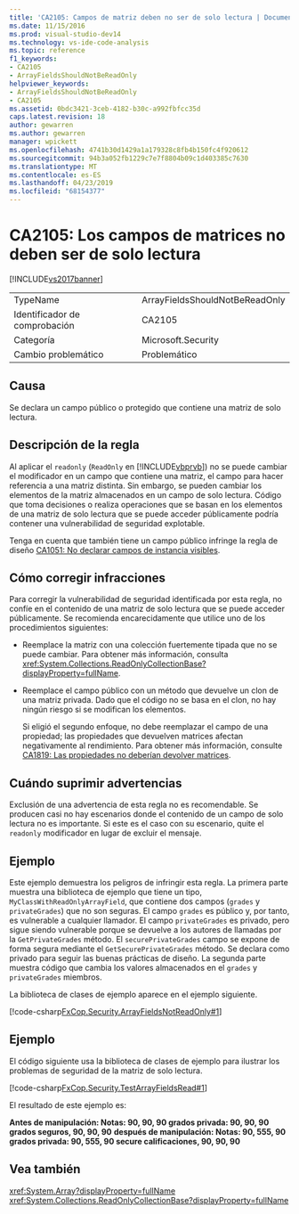 ```yaml
---
title: 'CA2105: Campos de matriz deben no ser de solo lectura | Documentos de Microsoft'
ms.date: 11/15/2016
ms.prod: visual-studio-dev14
ms.technology: vs-ide-code-analysis
ms.topic: reference
f1_keywords:
- CA2105
- ArrayFieldsShouldNotBeReadOnly
helpviewer_keywords:
- ArrayFieldsShouldNotBeReadOnly
- CA2105
ms.assetid: 0bdc3421-3ceb-4182-b30c-a992fbfcc35d
caps.latest.revision: 18
author: gewarren
ms.author: gewarren
manager: wpickett
ms.openlocfilehash: 4741b30d1429a1a179328c8fb4b150fc4f920612
ms.sourcegitcommit: 94b3a052fb1229c7e7f8804b09c1d403385c7630
ms.translationtype: MT
ms.contentlocale: es-ES
ms.lasthandoff: 04/23/2019
ms.locfileid: "68154377"
---
```

# <a name="ca2105-array-fields-should-not-be-read-only"></a>CA2105: Los campos de matrices no deben ser de solo lectura
[!INCLUDE[vs2017banner](../includes/vs2017banner.md)]

|||
|-|-|
|TypeName|ArrayFieldsShouldNotBeReadOnly|
|Identificador de comprobación|CA2105|
|Categoría|Microsoft.Security|
|Cambio problemático|Problemático|

## <a name="cause"></a>Causa
 Se declara un campo público o protegido que contiene una matriz de solo lectura.

## <a name="rule-description"></a>Descripción de la regla
 Al aplicar el `readonly` (`ReadOnly` en [!INCLUDE[vbprvb](../includes/vbprvb-md.md)]) no se puede cambiar el modificador en un campo que contiene una matriz, el campo para hacer referencia a una matriz distinta. Sin embargo, se pueden cambiar los elementos de la matriz almacenados en un campo de solo lectura. Código que toma decisiones o realiza operaciones que se basan en los elementos de una matriz de solo lectura que se puede acceder públicamente podría contener una vulnerabilidad de seguridad explotable.

 Tenga en cuenta que también tiene un campo público infringe la regla de diseño [CA1051: No declarar campos de instancia visibles](../code-quality/ca1051-do-not-declare-visible-instance-fields.md).

## <a name="how-to-fix-violations"></a>Cómo corregir infracciones
 Para corregir la vulnerabilidad de seguridad identificada por esta regla, no confíe en el contenido de una matriz de solo lectura que se puede acceder públicamente. Se recomienda encarecidamente que utilice uno de los procedimientos siguientes:

- Reemplace la matriz con una colección fuertemente tipada que no se puede cambiar. Para obtener más información, consulta <xref:System.Collections.ReadOnlyCollectionBase?displayProperty=fullName>.

- Reemplace el campo público con un método que devuelve un clon de una matriz privada. Dado que el código no se basa en el clon, no hay ningún riesgo si se modifican los elementos.

  Si eligió el segundo enfoque, no debe reemplazar el campo de una propiedad; las propiedades que devuelven matrices afectan negativamente al rendimiento. Para obtener más información, consulte [CA1819: Las propiedades no deberían devolver matrices](../code-quality/ca1819-properties-should-not-return-arrays.md).

## <a name="when-to-suppress-warnings"></a>Cuándo suprimir advertencias
 Exclusión de una advertencia de esta regla no es recomendable. Se producen casi no hay escenarios donde el contenido de un campo de solo lectura no es importante. Si este es el caso con su escenario, quite el `readonly` modificador en lugar de excluir el mensaje.

## <a name="example"></a>Ejemplo
 Este ejemplo demuestra los peligros de infringir esta regla. La primera parte muestra una biblioteca de ejemplo que tiene un tipo, `MyClassWithReadOnlyArrayField`, que contiene dos campos (`grades` y `privateGrades`) que no son seguras. El campo `grades` es público y, por tanto, es vulnerable a cualquier llamador. El campo `privateGrades` es privado, pero sigue siendo vulnerable porque se devuelve a los autores de llamadas por la `GetPrivateGrades` método. El `securePrivateGrades` campo se expone de forma segura mediante el `GetSecurePrivateGrades` método. Se declara como privado para seguir las buenas prácticas de diseño. La segunda parte muestra código que cambia los valores almacenados en el `grades` y `privateGrades` miembros.

 La biblioteca de clases de ejemplo aparece en el ejemplo siguiente.

 [!code-csharp[FxCop.Security.ArrayFieldsNotReadOnly#1](../snippets/csharp/VS_Snippets_CodeAnalysis/FxCop.Security.ArrayFieldsNotReadOnly/cs/FxCop.Security.ArrayFieldsNotReadOnly.cs#1)]

## <a name="example"></a>Ejemplo
 El código siguiente usa la biblioteca de clases de ejemplo para ilustrar los problemas de seguridad de la matriz de solo lectura.

 [!code-csharp[FxCop.Security.TestArrayFieldsRead#1](../snippets/csharp/VS_Snippets_CodeAnalysis/FxCop.Security.TestArrayFieldsRead/cs/FxCop.Security.TestArrayFieldsRead.cs#1)]

 El resultado de este ejemplo es:

 **Antes de manipulación: Notas: 90, 90, 90 grados privada: 90, 90, 90 grados seguros, 90, 90, 90**
**después de manipulación: Notas: 90, 555, 90 grados privada: 90, 555, 90 secure calificaciones, 90, 90, 90**
## <a name="see-also"></a>Vea también
 <xref:System.Array?displayProperty=fullName> <xref:System.Collections.ReadOnlyCollectionBase?displayProperty=fullName>
